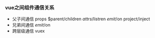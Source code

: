 ### vue之间组件通信关系
- 父子间通信
    props $parent/children $attrs/$listren $emit/$on project/inject
- 兄弟间通信
    $emit/$on
- 跨层级通信
    vuex